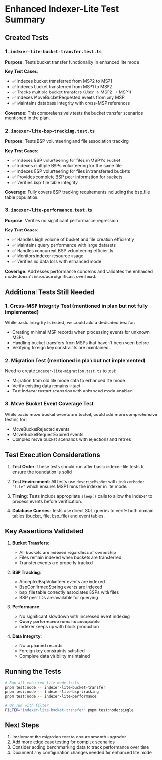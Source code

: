 # Enhanced Indexer-Lite Test Summary

## Created Tests

### 1. `indexer-lite-bucket-transfer.test.ts`
**Purpose**: Tests bucket transfer functionality in enhanced lite mode

**Key Test Cases**:
- ✅ Indexes bucket transferred from MSP2 to MSP1
- ✅ Indexes bucket transferred from MSP1 to MSP2  
- ✅ Tracks multiple bucket transfers (User → MSP2 → MSP1)
- ✅ Indexes MoveBucketRequested events from any MSP
- ✅ Maintains database integrity with cross-MSP references

**Coverage**: This comprehensively tests the bucket transfer scenarios mentioned in the plan.

### 2. `indexer-lite-bsp-tracking.test.ts`
**Purpose**: Tests BSP volunteering and file association tracking

**Key Test Cases**:
- ✅ Indexes BSP volunteering for files in MSP1's bucket
- ✅ Indexes multiple BSPs volunteering for the same file
- ✅ Indexes BSP volunteering for files in transferred buckets
- ✅ Provides complete BSP peer information for buckets
- ✅ Verifies bsp_file table integrity

**Coverage**: Fully covers BSP tracking requirements including the bsp_file table population.

### 3. `indexer-lite-performance.test.ts`
**Purpose**: Verifies no significant performance regression

**Key Test Cases**:
- ✅ Handles high volume of bucket and file creation efficiently
- ✅ Maintains query performance with large datasets
- ✅ Handles concurrent BSP volunteering efficiently
- ✅ Monitors indexer resource usage
- ✅ Verifies no data loss with enhanced mode

**Coverage**: Addresses performance concerns and validates the enhanced mode doesn't introduce significant overhead.

## Additional Tests Still Needed

### 1. Cross-MSP Integrity Test (mentioned in plan but not fully implemented)
While basic integrity is tested, we could add a dedicated test for:
- Creating minimal MSP records when processing events for unknown MSPs
- Handling bucket transfers from MSPs that haven't been seen before
- Verifying foreign key constraints are maintained

### 2. Migration Test (mentioned in plan but not implemented)
Need to create `indexer-lite-migration.test.ts` to test:
- Migration from old lite mode data to enhanced lite mode
- Verify existing data remains intact
- Test indexer restart scenarios with enhanced mode enabled

### 3. Move Bucket Event Coverage Test
While basic move bucket events are tested, could add more comprehensive testing for:
- MoveBucketRejected events
- MoveBucketRequestExpired events
- Complex move bucket scenarios with rejections and retries

## Test Execution Considerations

1. **Test Order**: These tests should run after basic indexer-lite tests to ensure the foundation is solid.

2. **Test Environment**: All tests use `describeMspNet` with `indexerMode: "lite"` which ensures MSP1 runs the indexer in lite mode.

3. **Timing**: Tests include appropriate `sleep()` calls to allow the indexer to process events before verification.

4. **Database Queries**: Tests use direct SQL queries to verify both domain tables (bucket, file, bsp_file) and event tables.

## Key Assertions Validated

1. **Bucket Transfers**:
   - All buckets are indexed regardless of ownership
   - Files remain indexed when buckets are transferred
   - Transfer events are properly tracked

2. **BSP Tracking**:
   - AcceptedBspVolunteer events are indexed
   - BspConfirmedStoring events are indexed
   - bsp_file table correctly associates BSPs with files
   - BSP peer IDs are available for querying

3. **Performance**:
   - No significant slowdown with increased event indexing
   - Query performance remains acceptable
   - Indexer keeps up with block production

4. **Data Integrity**:
   - No orphaned records
   - Foreign key constraints satisfied
   - Complete data visibility maintained

## Running the Tests

```bash
# Run all enhanced lite mode tests
pnpm test:node -- indexer-lite-bucket-transfer
pnpm test:node -- indexer-lite-bsp-tracking  
pnpm test:node -- indexer-lite-performance

# Or run with filter
FILTER="indexer-lite-bucket-transfer" pnpm test:node:single
```

## Next Steps

1. Implement the migration test to ensure smooth upgrades
2. Add more edge case testing for complex scenarios
3. Consider adding benchmarking data to track performance over time
4. Document any configuration changes needed for enhanced lite mode